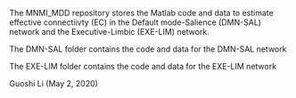 The MNMI_MDD repository stores the Matlab code and data to estimate effective connectiivty (EC) in the Default mode-Salience (DMN-SAL) network and the Executive-Limbic (EXE-LIM) network.  

The DMN-SAL folder contains the code and data for the DMN-SAL network

The EXE-LIM folder contains the code and data for the EXE-LIM network

Guoshi Li (May 2, 2020)
